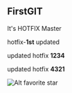 FirstGIT
---

It's HOTFIX Master

hotfix-**1st** updated

updated hotfix **1234**

updated hotfix **4321**

![Alt favorite star](http://www.nemopan.com/pan_performer/files/attach/images/421/345/292/003/%ED%95%98%EC%A7%80%EC%9B%90_010.jpg "Cute Baby!")
